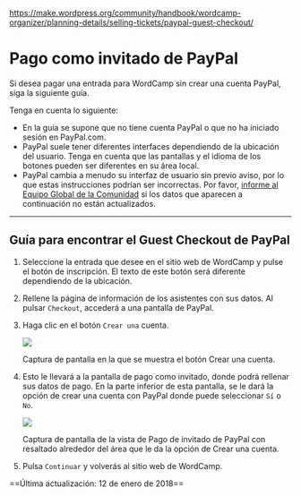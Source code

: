 https://make.wordpress.org/community/handbook/wordcamp-organizer/planning-details/selling-tickets/paypal-guest-checkout/

# Pago como invitado de PayPal

Si desea pagar una entrada para WordCamp sin crear una cuenta PayPal, siga la siguiente guía.

Tenga en cuenta lo siguiente:

- En la guía se supone que no tiene cuenta PayPal o que no ha iniciado sesión en PayPal.com.
- PayPal suele tener diferentes interfaces dependiendo de la ubicación del usuario. Tenga en cuenta que las pantallas y el idioma de los botones pueden ser diferentes en su área local.
- PayPal cambia a menudo su interfaz de usuario sin previo aviso, por lo que estas instrucciones podrían ser incorrectas. Por favor, [informe al Equipo Global de la Comunidad](https://make.wordpress.org/community/contact/) si los datos que aparecen a continuación no están actualizados.

---

## Guía para encontrar el Guest Checkout de PayPal

1. Seleccione la entrada que desee en el sitio web de WordCamp y pulse el botón de inscripción. El texto de este botón será diferente dependiendo de la ubicación.
2. Rellene la página de información de los asistentes con sus datos. Al pulsar `Checkout`, accederá a una pantalla de PayPal.
3. Haga clic en el botón `Crear una` cuenta.
    
    [![](https://make.wordpress.org/community/files/2018/01/paypal_create_an_account-300x250.png)](https://make.wordpress.org/community/files/2018/01/paypal_create_an_account.png)
    
    Captura de pantalla en la que se muestra el botón Crear una cuenta.
    
4. Esto le llevará a la pantalla de pago como invitado, donde podrá rellenar sus datos de pago. En la parte inferior de esta pantalla, se le dará la opción de crear una cuenta con PayPal donde puede seleccionar `Sí` o `No`.
    
    [![](https://make.wordpress.org/community/files/2018/01/PayPal_guest_checkout_screen-284x300.png)](https://make.wordpress.org/community/files/2018/01/PayPal_guest_checkout_screen.png)
    
    Captura de pantalla de la vista de Pago de invitado de PayPal con resaltado alrededor del área que le da la opción de Crear una cuenta.
    
5. Pulsa `Continuar` y volverás al sitio web de WordCamp.

==Última actualización: 12 de enero de 2018==